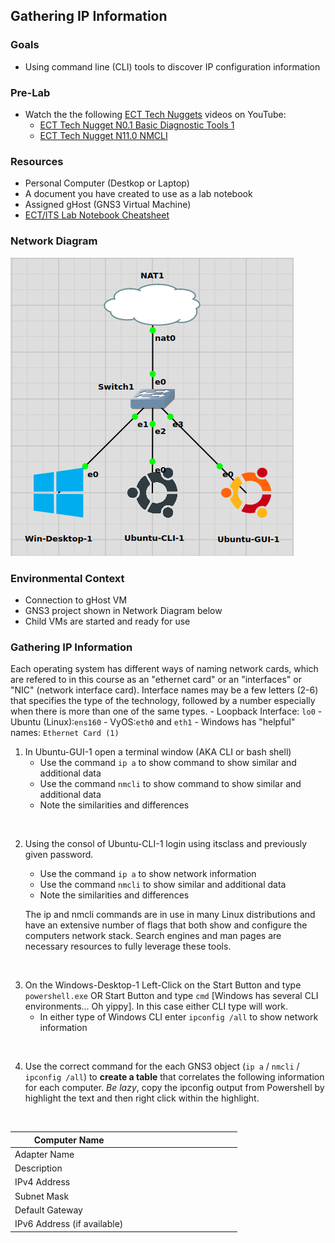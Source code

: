 ## Gathering IP Information

### Goals
- Using command line (CLI) tools to discover IP configuration information
### Pre-Lab
- Watch the the following [ECT Tech Nuggets](https://www.youtube.com/@ecttechnuggets9126/featured) videos on YouTube:
  - [ECT Tech Nugget N0.1 Basic Diagnostic Tools 1](https://youtu.be/OtpzbVz7Ay8)
  - [ECT Tech Nugget N11.0 NMCLI](https://youtu.be/43F51qVz9Ds)

### Resources

- Personal Computer (Destkop or Laptop)
- A document you have created to use as a lab notebook
- Assigned gHost (GNS3 Virtual Machine)
- [ECT/ITS Lab Notebook Cheatsheet](https://github.com/OHIO-ECT/Lab-Notebook-Cheat-Sheet)

### Network Diagram

![](./images/lab1-pic2-1.png)

### Environmental Context

- Connection to gHost VM
- GNS3 project shown in Network Diagram below
- Child VMs are started and ready for use

### Gathering IP Information
Each operating system has different ways of naming network cards, which are refered to in this course as an "ethernet card" or an "interfaces" or "NIC" (network interface card). Interface names may be a few letters (2-6) that specifies the type of the technology, followed by a number especially when there is more than one of the same types. 
     - Loopback Interface: `lo0`
     - Ubuntu (Linux):`ens160`
     - VyOS:`eth0` and `eth1`
     - Windows has "helpful" names: `Ethernet Card (1)`
<br>

1. In Ubuntu-GUI-1 open a terminal window (AKA CLI or bash shell)
    - Use the command `ip a` to show command to show similar and additional data
    - Use the command `nmcli` to show command to show similar and additional data
    - Note the similarities and differences
<br>
   
2. Using the consol of Ubuntu-CLI-1 login using itsclass and previously given password.
    - Use the command `ip a` to show network information
    - Use the command `nmcli` to show similar and additional data
    - Note the similarities and differences

    The ip and nmcli commands are in use in many Linux distributions and have an extensive number of flags that both show and configure the computers network stack. Search engines and man pages are necessary resources to fully leverage these tools.
<br>

3. On the Windows-Desktop-1 Left-Click on the Start Button and type `powershell.exe` OR Start Button and type `cmd` [Windows has several CLI environments... Oh yippy]. In this case either CLI type will work.
    -   In either type of Windows CLI enter `ipconfig /all` to show network information
<br>

4. Use the correct command for the each GNS3 object (`ip a` / `nmcli` / `ipconfig /all`) to **create a table** that correlates the following information for each computer. *Be lazy*, copy the ipconfig output from Powershell by highlight the text and then right click within the highlight. 
<br>

|Computer Name   | &nbsp;&nbsp;&nbsp;&nbsp;&nbsp;&nbsp;&nbsp;&nbsp;&nbsp;&nbsp;&nbsp;&nbsp;&nbsp;&nbsp;&nbsp;&nbsp;&nbsp;&nbsp;&nbsp;&nbsp;&nbsp;&nbsp;&nbsp;&nbsp;&nbsp;&nbsp;&nbsp;&nbsp;&nbsp;&nbsp;&nbsp;&nbsp;&nbsp;&nbsp;&nbsp;&nbsp;&nbsp;&nbsp;&nbsp;&nbsp;&nbsp;&nbsp;&nbsp;  |
|---|---|
|Adapter Name   |  &nbsp; |
|Description   |   |
|IPv4 Address   |   |
|Subnet Mask   |   |
|Default Gateway   |   |
|IPv6 Address (if available)   |   |
